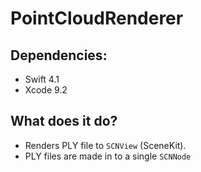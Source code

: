# PointCloudRenderer

## Dependencies:

- Swift 4.1
- Xcode 9.2

## What does it do?

- Renders PLY file to `SCNView` (SceneKit).
- PLY files are made in to a single `SCNNode`
